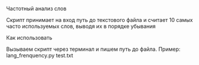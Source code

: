 Частотный анализ слов

Скрипт принимает на вход путь до текстового файла и считает 10 самых часто используемых слов, выводя их в порядке убывания

Как использовать 

Вызываем скрипт через терминал и пишем путь до файла. Пример: lang_frenquency.py test.txt
